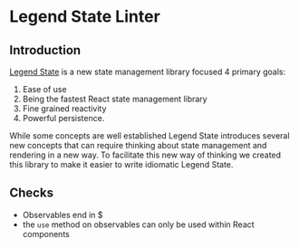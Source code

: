 # Legend State Linter

## Introduction

[Legend State](https://github.com/LegendApp/legend-state) is a new state management library focused 4 primary goals:

1. Ease of use
2. Being the fastest React state management library
3. Fine grained reactivity
4. Powerful persistence.

While some concepts are well established Legend State introduces several new concepts that can require thinking about state management and rendering in a new way. To facilitate this new way of thinking we created this library to make it easier to write idiomatic Legend State.

## Checks

- Observables end in $
- the `use` method on observables can only be used within React components
